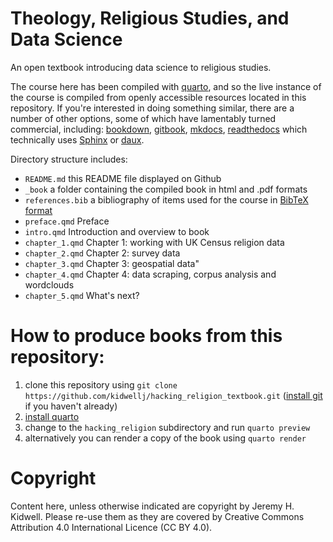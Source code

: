 # Theology, Religious Studies, and Data Science

An open textbook introducing data science to religious studies.

The course here has been compiled with [quarto](https://quarto.org/), and so the live instance of the course is compiled from openly accessible resources located in this repository. If you're interested in doing something similar, there are a number of other options, some of which have lamentably turned commercial, including:  [bookdown](https://github.com/rstudio/bookdown), [gitbook](https://docs.gitbook.com/), [mkdocs](https://www.mkdocs.org/), [readthedocs](https://readthedocs.org) which technically uses [Sphinx](http://www.sphinx-doc.org/en/master/) or [daux](https://daux.io/).

Directory structure includes:
* `README.md` this README file displayed on Github
* `_book` a folder containing the compiled book in html and .pdf formats
* `references.bib` a bibliography of items used for the course in [BibTeX format](http://www.bibtex.org/Format/)
* `preface.qmd` Preface
* `intro.qmd` Introduction and overview to book
* `chapter_1.qmd` Chapter 1: working with UK Census religion data
* `chapter_2.qmd` Chapter 2: survey data
* `chapter_3.qmd` Chapter 3: geospatial data"
* `chapter_4.qmd` Chapter 4: data scraping, corpus analysis and wordclouds
* `chapter_5.qmd` What's next?

# How to produce books from this repository:

1. clone this repository using `git clone https://github.com/kidwellj/hacking_religion_textbook.git` ([install git](https://git-scm.com/downloads) if you haven't already)
2. [install quarto](https://quarto.org/docs/get-started/)
3. change to the `hacking_religion` subdirectory and run `quarto preview`
4. alternatively you can render a copy of the book using `quarto render`

# Copyright

Content here, unless otherwise indicated are copyright by Jeremy H. Kidwell. Please re-use them as they are covered by Creative Commons Attribution 4.0 International Licence (CC BY 4.0).
